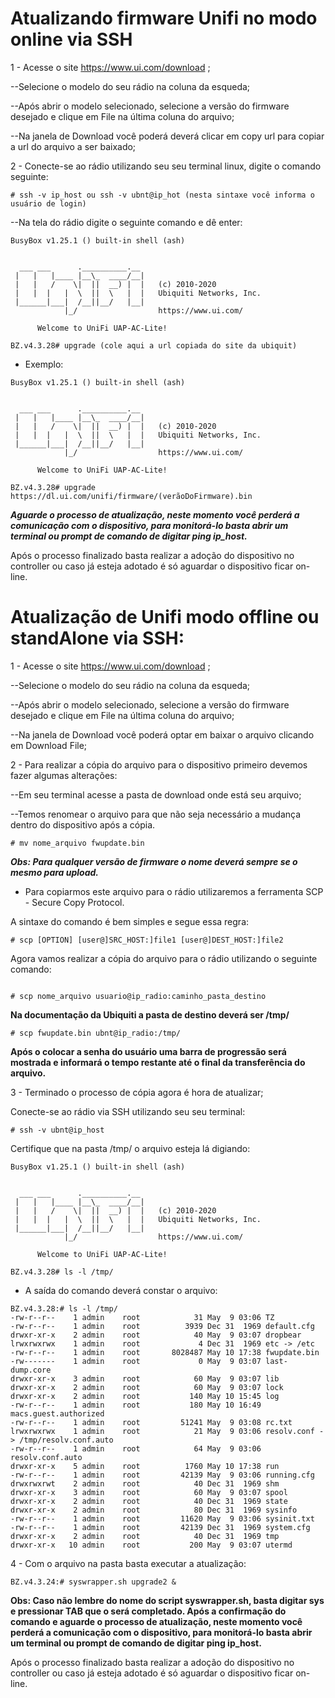 # Atualizando firmware Unifi no modo online via SSH

1 - Acesse o site https://www.ui.com/download ;

--Selecione o modelo do seu rádio na coluna da esqueda;

--Após abrir o modelo selecionado, selecione a versão do firmware desejado e clique em File na última coluna do arquivo;

--Na janela de Download você poderá deverá clicar em copy url para copiar a url do arquivo a ser baixado;

2 - Conecte-se ao rádio utilizando seu seu terminal linux, digite o comando seguinte:

```shell
# ssh -v ip_host ou ssh -v ubnt@ip_hot (nesta sintaxe você informa o usuário de login)
```

--Na tela do rádio digite o seguinte comando e dê enter:

```shell
BusyBox v1.25.1 () built-in shell (ash)


  ___ ___      .__________.__
 |   |   |____ |__\_  ____/__|
 |   |   /    \|  ||  __) |  |   (c) 2010-2020
 |   |  |   |  \  ||  \   |  |   Ubiquiti Networks, Inc.
 |______|___|  /__||__/   |__|
            |_/                  https://www.ui.com/

      Welcome to UniFi UAP-AC-Lite!

BZ.v4.3.28# upgrade (cole aqui a url copiada do site da ubiquit)
```

* Exemplo:
```shell
BusyBox v1.25.1 () built-in shell (ash)


  ___ ___      .__________.__
 |   |   |____ |__\_  ____/__|
 |   |   /    \|  ||  __) |  |   (c) 2010-2020
 |   |  |   |  \  ||  \   |  |   Ubiquiti Networks, Inc.
 |______|___|  /__||__/   |__|
            |_/                  https://www.ui.com/

      Welcome to UniFi UAP-AC-Lite!

BZ.v4.3.28# upgrade https://dl.ui.com/unifi/firmware/(verãoDoFirmware).bin
```

***Aguarde o processo de atualização, neste momento você perderá a comunicação com o dispositivo, para monitorá-lo basta abrir um terminal ou prompt de comando de digitar ping ip_host.***

Após o processo finalizado basta realizar a adoção do dispositivo no controller ou caso já esteja adotado é só aguardar o dispositivo ficar on-line.



# Atualização de Unifi modo offline ou standAlone via SSH:

1 - Acesse o site https://www.ui.com/download ;

--Selecione o modelo do seu rádio na coluna da esqueda;

--Após abrir o modelo selecionado, selecione a versão do firmware desejado e clique em File na última coluna do arquivo;

--Na janela de Download você poderá optar em baixar o arquivo clicando em Download File;

2 - Para realizar a cópia do arquivo para o dispositivo primeiro devemos fazer algumas alterações:

--Em seu terminal acesse a pasta de download onde está seu arquivo;

--Temos renomear o arquivo para que não seja necessário a mudança dentro do dispositivo após a cópia.

```shell
# mv nome_arquivo fwupdate.bin
```

***Obs: Para qualquer versão de firmware o nome deverá sempre se o mesmo para upload.***

* Para copiarmos este arquivo para o rádio utilizaremos a ferramenta SCP - Secure Copy Protocol.

A sintaxe do comando é bem simples e segue essa regra:
```shell
# scp [OPTION] [user@]SRC_HOST:]file1 [user@]DEST_HOST:]file2
```
Agora vamos realizar a cópia do arquivo para o rádio utilizando o seguinte comando:

```shell

# scp nome_arquivo usuario@ip_radio:caminho_pasta_destino
```

**Na documentação da Ubiquiti a pasta de destino deverá ser /tmp/**

```shell
# scp fwupdate.bin ubnt@ip_radio:/tmp/
```

**Após o colocar a senha do usuário uma barra de progressão será mostrada e informará o tempo restante até o final da transferência do arquivo.**

3 - Terminado o processo de cópia agora é hora de atualizar;

Conecte-se ao rádio via SSH utilizando seu seu terminal:

```shell
# ssh -v ubnt@ip_host
```

Certifique que na pasta /tmp/ o arquivo esteja lá digiando:
```shell
BusyBox v1.25.1 () built-in shell (ash)


  ___ ___      .__________.__
 |   |   |____ |__\_  ____/__|
 |   |   /    \|  ||  __) |  |   (c) 2010-2020
 |   |  |   |  \  ||  \   |  |   Ubiquiti Networks, Inc.
 |______|___|  /__||__/   |__|
            |_/                  https://www.ui.com/

      Welcome to UniFi UAP-AC-Lite!

BZ.v4.3.28# ls -l /tmp/
```
* A saída do comando deverá constar o arquivo:

```shell
BZ.v4.3.28:# ls -l /tmp/
-rw-r--r--    1 admin    root            31 May  9 03:06 TZ
-rw-r--r--    1 admin    root          3939 Dec 31  1969 default.cfg
drwxr-xr-x    2 admin    root            40 May  9 03:07 dropbear
lrwxrwxrwx    1 admin    root             4 Dec 31  1969 etc -> /etc
-rw-r--r--    1 admin    root       8028487 May 10 17:38 fwupdate.bin
-rw-------    1 admin    root             0 May  9 03:07 last-dump.core
drwxr-xr-x    3 admin    root            60 May  9 03:07 lib
drwxr-xr-x    2 admin    root            60 May  9 03:07 lock
drwxr-xr-x    2 admin    root           140 May 10 15:45 log
-rw-r--r--    1 admin    root           180 May 10 16:49 macs.guest.authorized
-rw-r--r--    1 admin    root         51241 May  9 03:08 rc.txt
lrwxrwxrwx    1 admin    root            21 May  9 03:06 resolv.conf -> /tmp/resolv.conf.auto
-rw-r--r--    1 admin    root            64 May  9 03:06 resolv.conf.auto
drwxr-xr-x    5 admin    root          1760 May 10 17:38 run
-rw-r--r--    1 admin    root         42139 May  9 03:06 running.cfg
drwxrwxrwt    2 admin    root            40 Dec 31  1969 shm
drwxr-xr-x    3 admin    root            60 May  9 03:07 spool
drwxr-xr-x    2 admin    root            40 Dec 31  1969 state
drwxr-xr-x    2 admin    root            80 Dec 31  1969 sysinfo
-rw-r--r--    1 admin    root         11620 May  9 03:06 sysinit.txt
-rw-r--r--    1 admin    root         42139 Dec 31  1969 system.cfg
drwxr-xr-x    2 admin    root            40 Dec 31  1969 tmp
drwxr-xr-x   10 admin    root           200 May  9 03:07 utermd
```

4 - Com o arquivo na pasta basta executar a atualização:

```shell
BZ.v4.3.24:# syswrapper.sh upgrade2 &
```

**Obs: Caso não lembre do nome do script syswrapper.sh, basta digitar sys e pressionar TAB que o será completado. Após a confirmação do comando e aguarde o processo de atualização, neste momento você perderá a comunicação com o dispositivo, para monitorá-lo basta abrir um terminal ou prompt de comando de digitar ping ip_host.**

Após o processo finalizado basta realizar a adoção do dispositivo no controller ou caso já esteja adotado é só aguardar o dispositivo ficar on-line.
